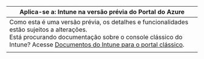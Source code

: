 |Aplica-se a: Intune na versão prévia do Portal do Azure |
|--|
|Como esta é uma versão prévia, os detalhes e funcionalidades estão sujeitos a alterações.<br>Está procurando documentação sobre o console clássico do Intune? Acesse [Documentos do Intune para o portal clássico](https://docs.microsoft.com/intune-classic/understand-explore/introduction-to-microsoft-intune).|
| |
